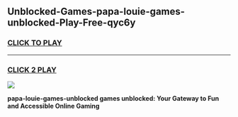 
## Unblocked-Games-papa-louie-games-unblocked-Play-Free-qyc6y
<h3>
<a href="https://premium76.site?title=papa-louie-games-unblocked&ref=18A1">CLICK TO PLAY</a></h3>
<hr>

<h3>
<a href="https://premium76.site?title=papa-louie-games-unblocked&ref=18A1">CLICK 2 PLAY</a>
  
</h3>

<a href="https://premium76.site?title=papa-louie-games-unblocked&ref=18A1"><img src="https://clearcache.store/games.png"></a>


**papa-louie-games-unblocked games unblocked: Your Gateway to Fun and Accessible Online Gaming**
